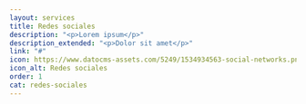 ```yaml
---
layout: services
title: Redes sociales
description: "<p>Lorem ipsum</p>"
description_extended: "<p>Dolor sit amet</p>"
link: "#"
icon: https://www.datocms-assets.com/5249/1534934563-social-networks.png
icon_alt: Redes sociales
order: 1
cat: redes-sociales
---
```


